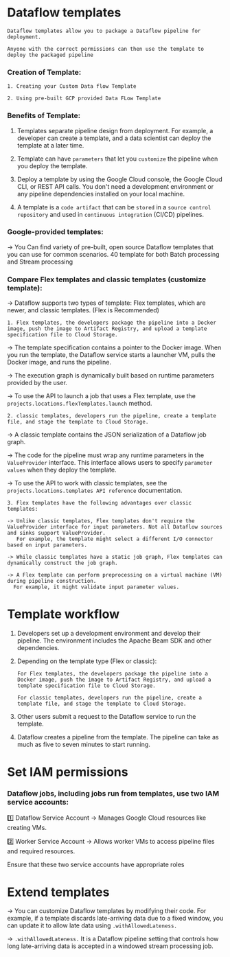 # Dataflow templates 

    Dataflow templates allow you to package a Dataflow pipeline for deployment. 

    Anyone with the correct permissions can then use the template to deploy the packaged pipeline

### Creation of Template:

    1. Creating your Custom Data flow Template 
    
    2. Using pre-built GCP provided Data FLow Template

### Benefits of Template:

1. Templates separate pipeline design from deployment.
   For example, a developer can create a template, and a data scientist can deploy the template at a later time.

2.  Template can have `parameters` that let you `customize` the pipeline when you deploy the template.

3.  Deploy a template by using the Google Cloud console, the Google Cloud CLI, or REST API calls. You don't need a development environment or any pipeline dependencies installed on your local machine.

4.  A template is a `code artifact` that can be `stored` in a `source control repository` and used in `continuous integration` (CI/CD) pipelines.


### Google-provided templates:


-> You Can find variety of pre-built, open source Dataflow templates that you can use for common scenarios. 40 template for both Batch processing and Stream processing

### Compare Flex templates and classic templates (customize template):
-> Dataflow supports two types of template: Flex templates, which are newer, and classic templates. (Flex is Recommended)

    1. Flex templates, the developers package the pipeline into a Docker image, push the image to Artifact Registry, and upload a template specification file to Cloud Storage.

-> The template specification contains a pointer to the Docker image. When you run the template, the Dataflow service starts a launcher VM, pulls the Docker image, and runs the pipeline. 

-> The execution graph is dynamically built based on runtime parameters provided by the user. 

-> To use the API to launch a job that uses a Flex template, use the `projects.locations.flexTemplates.launch` method.
 
    2. classic templates, developers run the pipeline, create a template file, and stage the template to Cloud Storage.

-> A classic template contains the JSON serialization of a Dataflow job graph. 

-> The code for the pipeline must wrap any runtime parameters in the `ValueProvider` interface. This interface allows users to specify `parameter values` when they deploy the template.

-> To use the API to work with classic templates, see the `projects.locations.templates API reference` documentation.

    3. Flex templates have the following advantages over classic templates:
    
    -> Unlike classic templates, Flex templates don't require the ValueProvider interface for input parameters. Not all Dataflow sources and sinks support ValueProvider.
       For example, the template might select a different I/O connector based on input parameters.

    -> While classic templates have a static job graph, Flex templates can dynamically construct the job graph.

    -> A Flex template can perform preprocessing on a virtual machine (VM) during pipeline construction.
      For example, it might validate input parameter values.

# Template workflow

1. Developers set up a development environment and develop their pipeline. The environment includes the Apache Beam SDK and other dependencies.

2. Depending on the template type (Flex or classic):

       For Flex templates, the developers package the pipeline into a Docker image, push the image to Artifact Registry, and upload a template specification file to Cloud Storage.

       For classic templates, developers run the pipeline, create a template file, and stage the template to Cloud Storage.
3. Other users submit a request to the Dataflow service to run the template.

4. Dataflow creates a pipeline from the template. The pipeline can take as much as five to seven minutes to start running.

# Set IAM permissions

### Dataflow jobs, including jobs run from templates, use two IAM service accounts:

1️⃣ Dataflow Service Account → Manages Google Cloud resources like creating VMs.

2️⃣ Worker Service Account → Allows worker VMs to access pipeline files and required resources.

Ensure that these two service accounts have appropriate roles

# Extend templates

-> You can customize Dataflow templates by modifying their code. 
   For example, if a template discards late-arriving data due to a fixed window, you can update it to allow late data using `.withAllowedLateness.`

-> `.withAllowedLateness.` It is a Dataflow pipeline setting that controls how long late-arriving data is accepted in a windowed stream processing job.   

